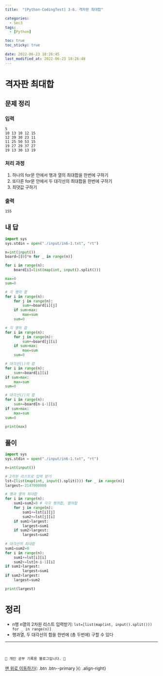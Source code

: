 ```yaml
---
title:  "[Python-CodingTest] 3-6. 격자판 최대합"

categories:
  - Sec3
tags:
  - [Python]

toc: true
toc_sticky: true
 
date: 2022-06-23 18:26:45
last_modified_at: 2022-06-23 18:26:48
---
```


# 격자판 최대합
## 문제 정리
### 입력
```
5
10 13 10 12 15
12 39 30 23 11
11 25 50 53 15
19 27 29 37 27
19 13 30 13 19
```
### 처리 과정
1. 하나의 for문 안에서 행과 열의 최대합을 한번에 구하기
2. 또다른 for문 안에서 두 대각선의 최대합을 한번에 구하기
3. 최댓값 구하기

### 출력
```
155
```

## 내 답
```py
import sys
sys.stdin = open("./input/in6-1.txt", "rt")

n=int(input())
board=[[0]*n for _ in range(n)] 

for i in range(n):
    board[i]=list(map(int, input().split()))

max=0
sum=0

# 각 행의 합
for i in range(n):
    for j in range(n):
        sum+=board[i][j]
    if sum>max:
        max=sum
    sum=0

# 각 열의 합
for i in range(n):
    for j in range(n):
        sum+=board[j][i]
    if sum>max:
        max=sum
    sum=0

# 대각선(\)의 합
for i in range(n):
    sum+=board[i][i]
if sum>max:
    max=sum
sum=0

# 대각선(/)의 합
for i in range(n):
    sum+=board[n-i-1][i]
if sum>max:
    max=sum
sum=0

print(max)
```

## 풀이
```py
import sys
sys.stdin = open("./input/in6-1.txt", "rt")

n=int(input())

# 2차원 리스트로 입력 받기
lst=[list(map(int, input().split())) for _ in range(n)]
largest=-2147000000

# 행과 열의 최대합
for i in range(n):
    sum1=sum2=0 # 각각 행의합, 열의합
    for j in range(n):
        sum1+=lst[i][j]
        sum2+=lst[j][i]
    if sum1>largest:
        largest=sum1
    if sum2>largest:
        largest=sum2
    
# 대각선의 최대합
sum1=sum2=0
for i in range(n):
    sum1+=lst[i][i]
    sum2+=lst[n-i-1][i]
if sum1>largest:
        largest=sum1
if sum2>largest:
    largest=sum2

print(largest)
```

# 정리
- n행 n열의 2차원 리스트 입력받기: `lst=[list(map(int, input().split())) for _ in range(n)]`
- 행과열, 두 대각선의 합을 한번에 (총 두번에) 구할 수 있다

***
<br>

    💛 개인 공부 기록용 블로그입니다. 👻

[맨 위로 이동하기](#){: .btn .btn--primary }{: .align-right}